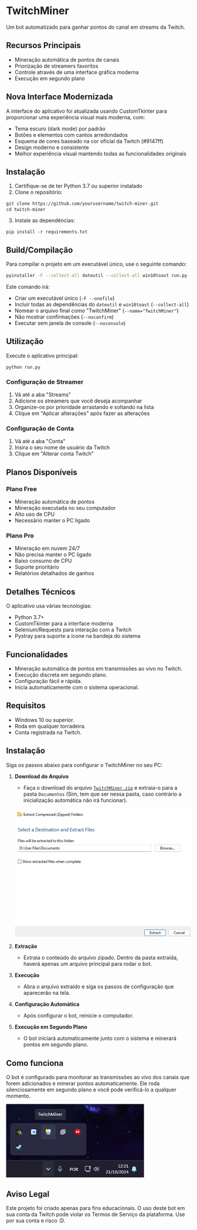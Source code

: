 # TwitchMiner

Um bot automatizado para ganhar pontos do canal em streams da Twitch.

## Recursos Principais

- Mineração automática de pontos de canais
- Priorização de streamers favoritos
- Controle através de uma interface gráfica moderna
- Execução em segundo plano

## Nova Interface Modernizada

A interface do aplicativo foi atualizada usando CustomTkinter para proporcionar uma experiência visual mais moderna, com:

- Tema escuro (dark mode) por padrão
- Botões e elementos com cantos arredondados
- Esquema de cores baseado na cor oficial da Twitch (#9147ff)
- Design moderno e consistente
- Melhor experiência visual mantendo todas as funcionalidades originais

## Instalação

1. Certifique-se de ter Python 3.7 ou superior instalado
2. Clone o repositório:
```
git clone https://github.com/yourusername/twitch-miner.git
cd twitch-miner
```
3. Instale as dependências:
```
pip install -r requirements.txt
```

## Build/Compilação

Para compilar o projeto em um executável único, use o seguinte comando:

```bash
pyinstaller -F --collect-all dateutil --collect-all win10toast run.py --onefile --name="TwitchMiner" --noconfirm --noconsole
```

Este comando irá:
- Criar um executável único (`-F --onefile`)
- Incluir todas as dependências do `dateutil` e `win10toast` (`--collect-all`)
- Nomear o arquivo final como "TwitchMiner" (`--name="TwitchMiner"`)
- Não mostrar confirmações (`--noconfirm`)
- Executar sem janela de console (`--noconsole`)

## Utilização

Execute o aplicativo principal:
```
python run.py
```

### Configuração de Streamer

1. Vá até a aba "Streams"
2. Adicione os streamers que você deseja acompanhar
3. Organize-os por prioridade arrastando e soltando na lista
4. Clique em "Aplicar alterações" após fazer as alterações

### Configuração de Conta

1. Vá até a aba "Conta"
2. Insira o seu nome de usuário da Twitch
3. Clique em "Alterar conta Twitch"

## Planos Disponíveis

### Plano Free
- Mineração automática de pontos
- Mineração executada no seu computador
- Alto uso de CPU
- Necessário manter o PC ligado

### Plano Pro
- Mineração em nuvem 24/7
- Não precisa manter o PC ligado
- Baixo consumo de CPU
- Suporte prioritário
- Relatórios detalhados de ganhos

## Detalhes Técnicos

O aplicativo usa várias tecnologias:
- Python 3.7+
- CustomTkinter para a interface moderna
- Selenium/Requests para interação com a Twitch
- Pystray para suporte a ícone na bandeja do sistema

## Funcionalidades

- Mineração automática de pontos em transmissões ao vivo no Twitch.
- Execução discreta em segundo plano.
- Configuração fácil e rápida.
- Inicia automaticamente com o sistema operacional.

## Requisitos

- Windows 10 ou superior.
- Roda em qualquer torradeira.
- Conta registrada na Twitch.

## Instalação

Siga os passos abaixo para configurar o TwitchMiner no seu PC:

1. **Download do Arquivo**
   - Faça o download do arquivo [`TwitchMiner.zip`](https://github.com/nthnunes/twitch-miner/releases/tag/releases) e extraia-o para a pasta `Documentos` (Sim, tem que ser nessa pasta, caso contrário a inicialização automática não irá funcionar).

   ![Extração em Documentos](./tutorial-images/image1.jpeg)

2. **Extração**
   - Extraia o conteúdo do arquivo zipado. Dentro da pasta extraída, haverá apenas um arquivo principal para rodar o bot.

3. **Execução**
   - Abra o arquivo extraído e siga os passos de configuração que aparecerão na tela.

4. **Configuração Automática**
   - Após configurar o bot, reinicie o computador.

5. **Execução em Segundo Plano**
   - O bot iniciará automaticamente junto com o sistema e minerará pontos em segundo plano.

## Como funciona

O bot é configurado para monitorar as transmissões ao vivo dos canais que forem adicionados e minerar pontos automaticamente. Ele roda silenciosamente em segundo plano e você pode verificá-lo a qualquer momento.

   ![Verificação no Gerenciador de Tarefas](./tutorial-images/image2.png)

## Aviso Legal

Este projeto foi criado apenas para fins educacionais. O uso deste bot em sua conta da Twitch pode violar os Termos de Serviço da plataforma. Use por sua conta e risco :D.
